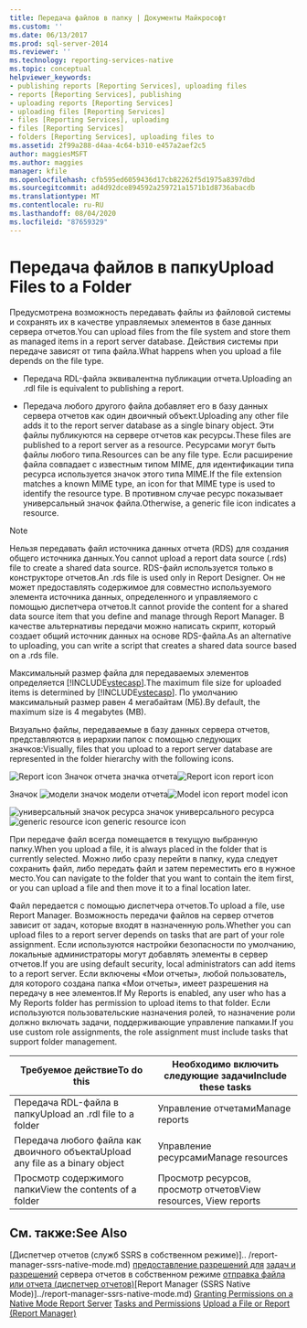 ```yaml
---
title: Передача файлов в папку | Документы Майкрософт
ms.custom: ''
ms.date: 06/13/2017
ms.prod: sql-server-2014
ms.reviewer: ''
ms.technology: reporting-services-native
ms.topic: conceptual
helpviewer_keywords:
- publishing reports [Reporting Services], uploading files
- reports [Reporting Services], publishing
- uploading reports [Reporting Services]
- uploading files [Reporting Services]
- files [Reporting Services], uploading
- files [Reporting Services]
- folders [Reporting Services], uploading files to
ms.assetid: 2f99a288-d4aa-4c64-b310-e457a2aef2c5
author: maggiesMSFT
ms.author: maggies
manager: kfile
ms.openlocfilehash: cfb595ed6059436d17cb82262f5d1975a8397dbd
ms.sourcegitcommit: ad4d92dce894592a259721a1571b1d8736abacdb
ms.translationtype: MT
ms.contentlocale: ru-RU
ms.lasthandoff: 08/04/2020
ms.locfileid: "87659329"
---
```

# <a name="upload-files-to-a-folder"></a><span data-ttu-id="39224-102">Передача файлов в папку</span><span class="sxs-lookup"><span data-stu-id="39224-102">Upload Files to a Folder</span></span>
  <span data-ttu-id="39224-103">Предусмотрена возможность передавать файлы из файловой системы и сохранять их в качестве управляемых элементов в базе данных сервера отчетов.</span><span class="sxs-lookup"><span data-stu-id="39224-103">You can upload files from the file system and store them as managed items in a report server database.</span></span> <span data-ttu-id="39224-104">Действия системы при передаче зависят от типа файла.</span><span class="sxs-lookup"><span data-stu-id="39224-104">What happens when you upload a file depends on the file type.</span></span>

-   <span data-ttu-id="39224-105">Передача RDL-файла эквивалентна публикации отчета.</span><span class="sxs-lookup"><span data-stu-id="39224-105">Uploading an .rdl file is equivalent to publishing a report.</span></span>

-   <span data-ttu-id="39224-106">Передача любого другого файла добавляет его в базу данных сервера отчетов как один двоичный объект.</span><span class="sxs-lookup"><span data-stu-id="39224-106">Uploading any other file adds it to the report server database as a single binary object.</span></span> <span data-ttu-id="39224-107">Эти файлы публикуются на сервере отчетов как ресурсы.</span><span class="sxs-lookup"><span data-stu-id="39224-107">These files are published to a report server as a resource.</span></span> <span data-ttu-id="39224-108">Ресурсами могут быть файлы любого типа.</span><span class="sxs-lookup"><span data-stu-id="39224-108">Resources can be any file type.</span></span> <span data-ttu-id="39224-109">Если расширение файла совпадает с известным типом MIME, для идентификации типа ресурса используется значок этого типа MIME.</span><span class="sxs-lookup"><span data-stu-id="39224-109">If the file extension matches a known MIME type, an icon for that MIME type is used to identify the resource type.</span></span> <span data-ttu-id="39224-110">В противном случае ресурс показывает универсальный значок файла.</span><span class="sxs-lookup"><span data-stu-id="39224-110">Otherwise, a generic file icon indicates a resource.</span></span>

> [!NOTE]
>  <span data-ttu-id="39224-111">Нельзя передавать файл источника данных отчета (RDS) для создания общего источника данных.</span><span class="sxs-lookup"><span data-stu-id="39224-111">You cannot upload a report data source (.rds) file to create a shared data source.</span></span> <span data-ttu-id="39224-112">RDS-файл используется только в конструкторе отчетов.</span><span class="sxs-lookup"><span data-stu-id="39224-112">An .rds file is used only in Report Designer.</span></span> <span data-ttu-id="39224-113">Он не может предоставлять содержимое для совместно используемого элемента источника данных, определенного и управляемого с помощью диспетчера отчетов.</span><span class="sxs-lookup"><span data-stu-id="39224-113">It cannot provide the content for a shared data source item that you define and manage through Report Manager.</span></span> <span data-ttu-id="39224-114">В качестве альтернативы передачи можно написать скрипт, который создает общий источник данных на основе RDS-файла.</span><span class="sxs-lookup"><span data-stu-id="39224-114">As an alternative to uploading, you can write a script that creates a shared data source based on a .rds file.</span></span>

 <span data-ttu-id="39224-115">Максимальный размер файла для передаваемых элементов определяется [!INCLUDE[vstecasp](../../includes/vstecasp-md.md)].</span><span class="sxs-lookup"><span data-stu-id="39224-115">The maximum file size for uploaded items is determined by [!INCLUDE[vstecasp](../../includes/vstecasp-md.md)].</span></span> <span data-ttu-id="39224-116">По умолчанию максимальный размер равен 4 мегабайтам (МБ).</span><span class="sxs-lookup"><span data-stu-id="39224-116">By default, the maximum size is 4 megabytes (MB).</span></span>

 <span data-ttu-id="39224-117">Визуально файлы, передаваемые в базу данных сервера отчетов, представляются в иерархии папок с помощью следующих значков:</span><span class="sxs-lookup"><span data-stu-id="39224-117">Visually, files that you upload to a report server database are represented in the folder hierarchy with the following icons.</span></span>

 <span data-ttu-id="39224-118">![Report icon](../media/hlp-16doc.gif "Значок отчета") Значок отчета значка отчета</span><span class="sxs-lookup"><span data-stu-id="39224-118">![Report icon](../media/hlp-16doc.gif "Report icon") report icon</span></span>

 <span data-ttu-id="39224-119">Значок ![модели](../media/model-icon.gif "Значок модели") значок модели отчета</span><span class="sxs-lookup"><span data-stu-id="39224-119">![Model icon](../media/model-icon.gif "Model icon") report model icon</span></span>

 <span data-ttu-id="39224-120">![универсальный](../media/hlp-16file.gif "универсальный значок ресурса") значок ресурса значок универсального ресурса</span><span class="sxs-lookup"><span data-stu-id="39224-120">![generic resource icon](../media/hlp-16file.gif "generic resource icon") generic resource icon</span></span>

 <span data-ttu-id="39224-121">При передаче файл всегда помещается в текущую выбранную папку.</span><span class="sxs-lookup"><span data-stu-id="39224-121">When you upload a file, it is always placed in the folder that is currently selected.</span></span> <span data-ttu-id="39224-122">Можно либо сразу перейти в папку, куда следует сохранить файл, либо передать файл и затем переместить его в нужное место.</span><span class="sxs-lookup"><span data-stu-id="39224-122">You can navigate to the folder that you want to contain the item first, or you can upload a file and then move it to a final location later.</span></span>

 <span data-ttu-id="39224-123">Файл передается с помощью диспетчера отчетов.</span><span class="sxs-lookup"><span data-stu-id="39224-123">To upload a file, use Report Manager.</span></span> <span data-ttu-id="39224-124">Возможность передачи файлов на сервер отчетов зависит от задач, которые входят в назначенную роль.</span><span class="sxs-lookup"><span data-stu-id="39224-124">Whether you can upload files to a report server depends on tasks that are part of your role assignment.</span></span> <span data-ttu-id="39224-125">Если используются настройки безопасности по умолчанию, локальные администраторы могут добавлять элементы в сервер отчетов.</span><span class="sxs-lookup"><span data-stu-id="39224-125">If you are using default security, local administrators can add items to a report server.</span></span> <span data-ttu-id="39224-126">Если включены «Мои отчеты», любой пользователь, для которого создана папка «Мои отчеты», имеет разрешения на передачу в нее элементов.</span><span class="sxs-lookup"><span data-stu-id="39224-126">If My Reports is enabled, any user who has a My Reports folder has permission to upload items to that folder.</span></span> <span data-ttu-id="39224-127">Если используются пользовательские назначения ролей, то назначение роли должно включать задачи, поддерживающие управление папками.</span><span class="sxs-lookup"><span data-stu-id="39224-127">If you use custom role assignments, the role assignment must include tasks that support folder management.</span></span>

|<span data-ttu-id="39224-128">Требуемое действие</span><span class="sxs-lookup"><span data-stu-id="39224-128">To do this</span></span>|<span data-ttu-id="39224-129">Необходимо включить следующие задачи</span><span class="sxs-lookup"><span data-stu-id="39224-129">Include these tasks</span></span>|
|----------------|-------------------------|
|<span data-ttu-id="39224-130">Передача RDL-файла в папку</span><span class="sxs-lookup"><span data-stu-id="39224-130">Upload an .rdl file to a folder</span></span>|<span data-ttu-id="39224-131">Управление отчетами</span><span class="sxs-lookup"><span data-stu-id="39224-131">Manage reports</span></span>|
|<span data-ttu-id="39224-132">Передача любого файла как двоичного объекта</span><span class="sxs-lookup"><span data-stu-id="39224-132">Upload any file as a binary object</span></span>|<span data-ttu-id="39224-133">Управление ресурсами</span><span class="sxs-lookup"><span data-stu-id="39224-133">Manage resources</span></span>|
|<span data-ttu-id="39224-134">Просмотр содержимого папки</span><span class="sxs-lookup"><span data-stu-id="39224-134">View the contents of a folder</span></span>|<span data-ttu-id="39224-135">Просмотр ресурсов, просмотр отчетов</span><span class="sxs-lookup"><span data-stu-id="39224-135">View resources, View reports</span></span>|

## <a name="see-also"></a><span data-ttu-id="39224-136">См. также:</span><span class="sxs-lookup"><span data-stu-id="39224-136">See Also</span></span>
 <span data-ttu-id="39224-137">[Диспетчер отчетов &#40;служб SSRS в собственном режиме&#41;].. /report-manager-ssrs-native-mode.md) [предоставление разрешений для](../security/granting-permissions-on-a-native-mode-report-server.md) [задач и разрешений](../security/tasks-and-permissions.md) сервера отчетов в собственном режиме [отправка файла или отчета &#40;диспетчер отчетов&#41;](../reports/upload-a-file-or-report-report-manager.md)</span><span class="sxs-lookup"><span data-stu-id="39224-137">[Report Manager  &#40;SSRS Native Mode&#41;]../report-manager-ssrs-native-mode.md) [Granting Permissions on a Native Mode Report Server](../security/granting-permissions-on-a-native-mode-report-server.md) [Tasks and Permissions](../security/tasks-and-permissions.md) [Upload a File or Report &#40;Report Manager&#41;](../reports/upload-a-file-or-report-report-manager.md)</span></span>


